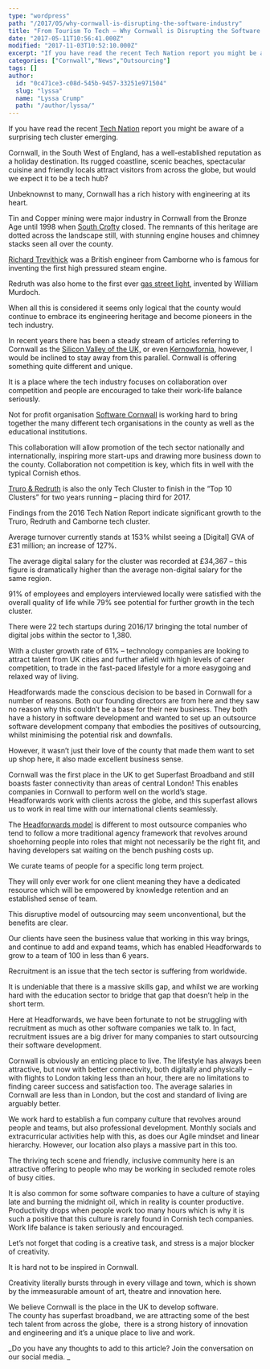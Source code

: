 ```yaml
---
type: "wordpress"
path: "/2017/05/why-cornwall-is-disrupting-the-software-industry"
title: "From Tourism To Tech – Why Cornwall is Disrupting the Software Industry"
date: "2017-05-11T10:56:41.000Z"
modified: "2017-11-03T10:52:10.000Z"
excerpt: "If you have read the recent Tech Nation report you might be aware of a surprising tech cluster emerging. Cornwall, in the South West of England, has a well-established reputation as a holiday destination. Its rugged coastline, scenic beaches, spectacular cuisine and friendly locals attract visitors from across the globe, but would we expect it …"
categories: ["Cornwall","News","Outsourcing"]
tags: []
author:
  id: "0c471ce3-c08d-545b-9457-33251e971504"
  slug: "lyssa"
  name: "Lyssa Crump"
  path: "/author/lyssa/"
---
```

If you have read the recent [Tech Nation](http://technation.techcityuk.com/) report you might be aware of a surprising tech cluster emerging.

Cornwall, in the South West of England, has a well-established reputation as a holiday destination. Its rugged coastline, scenic beaches, spectacular cuisine and friendly locals attract visitors from across the globe, but would we expect it to be a tech hub?

Unbeknownst to many, Cornwall has a rich history with engineering at its heart.

Tin and Copper mining were major industry in Cornwall from the Bronze Age until 1998 when [South Crofty](https://en.wikipedia.org/wiki/South_Crofty) closed. The remnants of this heritage are dotted across the landscape still, with stunning engine houses and chimney stacks seen all over the county.

[Richard Trevithick](https://www.britannica.com/biography/Richard-Trevithick) was a British engineer from Camborne who is famous for inventing the first high pressured steam engine.

Redruth was also home to the first ever [gas street light](http://www.historyhouse.co.uk/articles/gas_lighting.html), invented by William Murdoch.

When all this is considered it seems only logical that the county would continue to embrace its engineering heritage and become pioneers in the tech industry.

In recent years there has been a steady stream of articles referring to Cornwall as the [Silicon Valley of the UK,](http://www.cornwalllive.com/camborne-pool-redruth-how-technology-is-turning-a-deprived-part-of-cornwall-into-silicon-valley/story-30183060-detail/story.html) or even [Kernowfornia](https://www.pfa-research.com/wp-content/uploads/2016/07/PFA-Research-Cornwall-Digitech-Industry-2016-full-report.pdf), however, I would be inclined to stay away from this parallel. Cornwall is offering something quite different and unique.

It is a place where the tech industry focuses on collaboration over competition and people are encouraged to take their work-life balance seriously.

Not for profit organisation [Software Cornwall](https://www.softwarecornwall.org/) is working hard to bring together the many different tech organisations in the county as well as the educational institutions.

This collaboration will allow promotion of the tech sector nationally and internationally, inspiring more start-ups and drawing more business down to the county. Collaboration not competition is key, which fits in well with the typical Cornish ethos.

[Truro & Redruth](http://technation.techcityuk.com/cluster/truro-and-redruth/) is also the only Tech Cluster to finish in the “Top 10 Clusters” for two years running – placing third for 2017.

Findings from the 2016 Tech Nation Report indicate significant growth to the Truro, Redruth and Camborne tech cluster.

Average turnover currently stands at 153% whilst seeing a \[Digital\] GVA of £31 million; an increase of 127%.

The average digital salary for the cluster was recorded at £34,367 – this figure is dramatically higher than the average non-digital salary for the same region.

91% of employees and employers interviewed locally were satisfied with the overall quality of life while 79% see potential for further growth in the tech cluster.

There were 22 tech startups during 2016/17 bringing the total number of digital jobs within the sector to 1,380.

With a cluster growth rate of 61% – technology companies are looking to attract talent from UK cities and further afield with high levels of career competition, to trade in the fast-paced lifestyle for a more easygoing and relaxed way of living.

Headforwards made the conscious decision to be based in Cornwall for a number of reasons. Both our founding directors are from here and they saw no reason why this couldn’t be a base for their new business. They both have a history in software development and wanted to set up an outsource software development company that embodies the positives of outsourcing, whilst minimising the potential risk and downfalls.

However, it wasn’t just their love of the county that made them want to set up shop here, it also made excellent business sense.

Cornwall was the first place in the UK to get Superfast Broadband and still boasts faster connectivity than areas of central London! This enables companies in Cornwall to perform well on the world’s stage.  
Headforwards work with clients across the globe, and this superfast allows us to work in real time with our international clients seamlessly.

The [Headforwards model](https://www.headforwards.com/what-we-do-software-development-outsourcing-in-the-uk/) is different to most outsource companies who tend to follow a more traditional agency framework that revolves around shoehorning people into roles that might not necessarily be the right fit, and having developers sat waiting on the bench pushing costs up.

We curate teams of people for a specific long term project.

They will only ever work for one client meaning they have a dedicated resource which will be empowered by knowledge retention and an established sense of team.

This disruptive model of outsourcing may seem unconventional, but the benefits are clear.

Our clients have seen the business value that working in this way brings, and continue to add and expand teams, which has enabled Headforwards to grow to a team of 100 in less than 6 years.

Recruitment is an issue that the tech sector is suffering from worldwide.

It is undeniable that there is a massive skills gap, and whilst we are working hard with the education sector to bridge that gap that doesn’t help in the short term.

Here at Headforwards, we have been fortunate to not be struggling with recruitment as much as other software companies we talk to. In fact, recruitment issues are a big driver for many companies to start outsourcing their software development.

Cornwall is obviously an enticing place to live. The lifestyle has always been attractive, but now with better connectivity, both digitally and physically – with flights to London taking less than an hour, there are no limitations to finding career success and satisfaction too. The average salaries in Cornwall are less than in London, but the cost and standard of living are arguably better.

We work hard to establish a fun company culture that revolves around people and teams, but also professional development. Monthly socials and extracurricular activities help with this, as does our Agile mindset and linear hierarchy. However, our location also plays a massive part in this too.

The thriving tech scene and friendly, inclusive community here is an attractive offering to people who may be working in secluded remote roles of busy cities.

It is also common for some software companies to have a culture of staying late and burning the midnight oil, which in reality is counter productive. Productivity drops when people work too many hours which is why it is such a positive that this culture is rarely found in Cornish tech companies. Work life balance is taken seriously and encouraged.

Let’s not forget that coding is a creative task, and stress is a major blocker of creativity.

It is hard not to be inspired in Cornwall.

Creativity literally bursts through in every village and town, which is shown by the immeasurable amount of art, theatre and innovation here.

We believe Cornwall is the place in the UK to develop software.  
The county has superfast broadband, we are attracting some of the best tech talent from across the globe,  there is a strong history of innovation and engineering and it’s a unique place to live and work.

_Do you have any thoughts to add to this article? Join the conversation on our social media. _